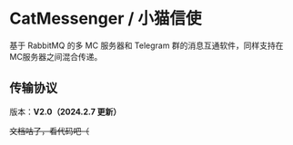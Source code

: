 # CatMessenger / 小猫信使

基于 RabbitMQ 的多 MC 服务器和 Telegram 群的消息互通软件，同样支持在MC服务器之间混合传递。

## 传输协议

版本：**V2.0（2024.2.7 更新）**

~~文档咕了，看代码吧（~~

